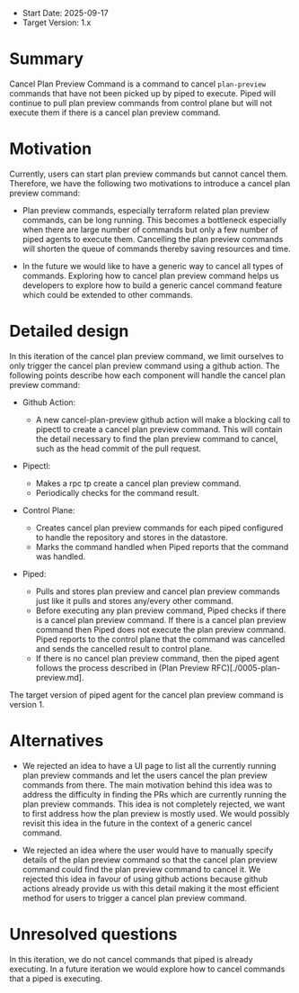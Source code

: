 - Start Date: 2025-09-17
- Target Version: 1.x

# Summary

Cancel Plan Preview Command is a command to cancel `plan-preview` commands that have not been picked up by piped to execute. Piped will continue to pull plan preview commands from control plane but will not execute them if there is a cancel plan preview command.

# Motivation

Currently, users can start plan preview commands but cannot cancel them. Therefore, we have the following two motivations to introduce a cancel plan preview command:

- Plan preview commands, especially terraform related plan preview commands, can be long running. This becomes a bottleneck especially when there are large number of commands but only a few number of piped agents to execute them. Cancelling the plan preview commands will shorten the queue of commands thereby saving resources and time.

- In the future we would like to have a generic way to cancel all types of commands. Exploring how to cancel plan preview command helps us developers to explore how to build a generic cancel command feature which could be extended to other commands.

# Detailed design

In this iteration of the cancel plan preview command, we limit ourselves to only trigger the cancel plan preview command using a github action. The following points describe how each component will handle the cancel plan preview command:

- Github Action: 
    - A new cancel-plan-preview github action will make a blocking call to pipectl to create a cancel plan preview command. This will contain the detail necessary to find the plan preview command to cancel, such as the head commit of the pull request.

- Pipectl: 
    - Makes a rpc tp create a cancel plan preview command. 
    - Periodically checks for the command result.

- Control Plane: 
    - Creates cancel plan preview commands for each piped configured to handle the repository and stores in the datastore.
    - Marks the command handled when Piped reports that the command was handled. 

- Piped:
    - Pulls and stores plan preview and cancel plan preview commands just like it pulls and stores any/every other command.
    - Before executing any plan preview command, Piped checks if there is a cancel plan preview command. If there is a cancel plan preview command then Piped does not execute the plan preview command. Piped reports to the control plane that the command was cancelled and sends the cancelled result to control plane.
    - If there is no cancel plan preview command, then the piped agent follows the process described in (Plan Preview RFC)[./0005-plan-preview.md]. 

The target version of piped agent for the cancel plan preview command is version 1. 

# Alternatives

- We rejected an idea to have a UI page to list all the currently running plan preview commands and let the users cancel the plan preview commands from there. The main motivation behind this idea was to address the difficulty in finding the PRs which are currently running the plan preview commands. This idea is not completely rejected, we want to first address how the plan preview is mostly used. We would possibly revisit this idea in the future in the context of a generic cancel command.

- We rejected an idea where the user would have to manually specify details of the plan preview command so that the cancel plan preview command could find the plan preview command to cancel it. We rejected this idea in favour of using github actions because github actions already provide us with this detail making it the most efficient method for users to trigger a cancel plan preview command.

# Unresolved questions

In this iteration, we do not cancel commands that piped is already executing. In a future iteration we would explore how to cancel commands that a piped is executing.

